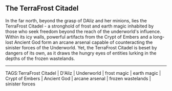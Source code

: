 ## The TerraFrost Citadel

In the far north, beyond the grasp of DAliz and her minions, lies the TerraFrost Citadel - a stronghold of frost and earth magic inhabited by those who seek freedom beyond the reach of the underworld's influence. Within its icy walls, powerful artifacts from the Crypt of Embers and a long-lost Ancient God form an arcane arsenal capable of counteracting the sinister forces of the Underworld. Yet, the TerraFrost Citadel is beset by dangers of its own, as it draws the hungry eyes of entities lurking in the depths of the frozen wastelands.


---

TAGS:TerraFrost Citadel | D'Aliz | Underworld | frost magic | earth magic | Crypt of Embers | Ancient God | arcane arsenal | frozen wastelands | sinister forces
